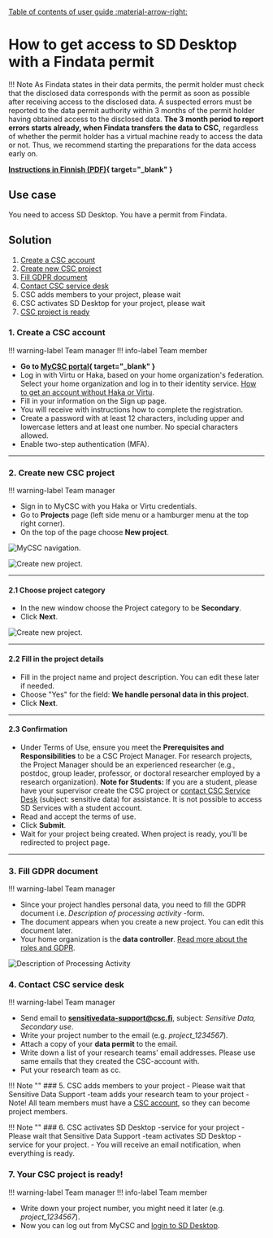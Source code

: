 [Table of contents of user guide :material-arrow-right:](sd-services-toc.md)

# How to get access to SD Desktop with a Findata permit

!!! Note
    As Findata states in their data permits, the permit holder must check that the disclosed data corresponds with the permit as soon as possible after receiving access to the disclosed data. A suspected errors must be reported to the data permit authority within 3 months of the permit holder having obtained access to the disclosed data. **The 3 month period to report errors starts already, when Findata transfers the data to CSC,** regardless of whether the permit holder has a virtual machine ready to access the data or not. Thus, we recommend starting the preparations for the data access early on.

**[Instructions in Finnish (PDF)](https://a3s.fi/docs-files/sensitive-data/PDF_instructions/SD_toisiolaki_Findata.pdf){ target="_blank" }**

## Use case

You need to access SD Desktop. You have a permit from Findata.

## Solution

1. [Create a CSC account](#1-create-a-csc-account) 
2. [Create new CSC project](#2-create-new-csc-project)
3. [Fill GDPR document](#3-fill-gdpr-document)
4. [Contact CSC service desk](#4-contact-csc-service-desk)
5. CSC adds members to your project, please wait
6. CSC activates SD Desktop for your project, please wait
7. [CSC project is ready](#7-your-csc-project-is-ready)


### 1. Create a CSC account

!!! warning-label
    Team manager
!!! info-label
    Team member

- **Go to [MyCSC portal](https://my.csc.fi){ target="_blank" }**
- Log in with Virtu or Haka, based on your home organization's federation. Select your home organization and log in to their identity service. [How to get an account without Haka or Virtu](../../accounts/how-to-create-new-user-account.md#getting-an-account-without-haka-or-virtu).
- Fill in your information on the Sign up page.
- You will receive with instructions how to complete the registration. 
- Create a password with at least 12 characters, including upper and lowercase letters and at least one number. No special characters allowed.
- Enable two-step authentication (MFA). 

---

### 2. Create new CSC project

!!! warning-label
    Team manager

- Sign in to MyCSC with you Haka or Virtu credentials.
- Go to **Projects** page (left side menu or a hamburger menu at the top right corner).
- On the top of the page choose **New project**. 

![MyCSC navigation.](https://a3s.fi/docs-files/sensitive-data/MyCSC/MyCSC_NewProject_Create1_1025.png)

![Create new project.](https://a3s.fi/docs-files/sensitive-data/MyCSC/MyCSC_NewProject_Create3_1025.png)

---

#### 2.1 Choose project category
- In the new window choose the Project category to be **Secondary**.
- Click **Next**.

![Create new project.](https://a3s.fi/docs-files/sensitive-data/MyCSC/MyCSC_NewProject_Secondary_1025.png)

---

#### 2.2 Fill in the project details
- Fill in the project name and project description. You can edit these later if needed.
- Choose "Yes" for the field: **We handle personal data in this project**.
- Click **Next**.

---
#### 2.3 Confirmation

- Under Terms of Use, ensure you meet the **Prerequisites and Responsibilities** to be a CSC Project Manager. For research projects, the Project Manager should be an experienced researcher (e.g., postdoc, group leader, professor, or doctoral researcher employed by a research organization). **Note for Students:** If you are a student, please have your supervisor create the CSC project or [contact CSC Service Desk](../../support/contact.md) (subject: sensitive data) for assistance. It is not possible to access SD Services with a student account.
- Read and accept the terms of use.
- Click **Submit**. 
- Wait for your project being created. When project is ready, you'll be redirected to project page.

---

### 3. Fill GDPR document

!!! warning-label
    Team manager

- Since your project handles personal data, you need to fill the GDPR document i.e. *Description of processing activity* -form.
- The document appears when you create a new project. You can edit this document later.
- Your home organization is the **data controller**. [Read more about the roles and GDPR](../../support/faq/sensitive-data-legal.md#what-are-the-roles-of-csc-and-its-service-users-under-gdpr).

![Description of Processing Activity](https://a3s.fi/docs-files/sensitive-data/MyCSC/MyCSC_NewProject_Descriptionof_1025.png)

### 4. Contact CSC service desk

!!! warning-label
    Team manager

- Send email to **sensitivedata-support@csc.fi**, subject: *Sensitive Data, Secondary use*.
- Write your project number to the email (e.g. *project_1234567*).
- Attach a copy of your **data permit** to the email.
- Write down a list of your research teams' email addresses. Please use same emails that they created the CSC-account with.
- Put your research team as cc.

!!! Note ""
    ### 5. CSC adds members to your project
    - Please wait that Sensitive Data Support -team adds your research team to your project
    - Note! All team members must have a [CSC account](#1-create-a-csc-account), so they can become project members.

!!! Note ""
    ### 6. CSC activates SD Desktop -service for your project
    - Please wait that Sensitive Data Support -team activates SD Desktop -service for your project.
    - You will receive an email notification, when everything is ready.


### 7. Your CSC project is ready!

!!! warning-label
    Team manager
!!! info-label
    Team member

- Write down your project number, you might need it later (e.g. *project_1234567*).
- Now you can log out from MyCSC and [login to SD Desktop](sd-desktop-secondary-login.md).
